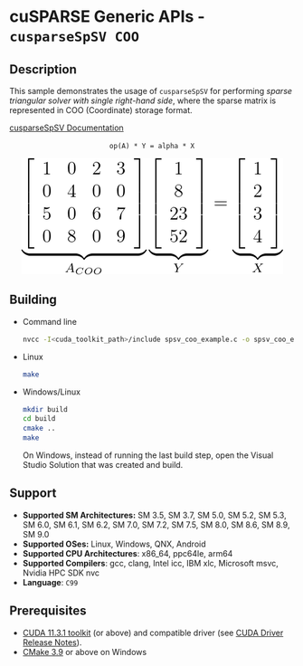 # cuSPARSE Generic APIs - `cusparseSpSV COO`

## Description

This sample demonstrates the usage of `cusparseSpSV` for performing *sparse triangular solver with single right-hand side*, where the sparse matrix is represented in COO (Coordinate) storage format.

[cusparseSpSV Documentation](https://docs.nvidia.com/cuda/cusparse/index.html#cusparse-generic-function-spsv)

<center>

`op(A) * Y = alpha * X`

![](spsv_coo.png)
</center>

## Building

* Command line
    ```bash
    nvcc -I<cuda_toolkit_path>/include spsv_coo_example.c -o spsv_coo_example -lcusparse
    ```

* Linux
    ```bash
    make
    ```

* Windows/Linux
    ```bash
    mkdir build
    cd build
    cmake ..
    make
    ```
    On Windows, instead of running the last build step, open the Visual Studio Solution that was created and build.

## Support

* **Supported SM Architectures:** SM 3.5, SM 3.7, SM 5.0, SM 5.2, SM 5.3, SM 6.0, SM 6.1, SM 6.2, SM 7.0, SM 7.2, SM 7.5, SM 8.0, SM 8.6, SM 8.9, SM 9.0
* **Supported OSes:** Linux, Windows, QNX, Android
* **Supported CPU Architectures**: x86_64, ppc64le, arm64
* **Supported Compilers**: gcc, clang, Intel icc, IBM xlc, Microsoft msvc, Nvidia HPC SDK nvc
* **Language**: `C99`

## Prerequisites

* [CUDA 11.3.1 toolkit](https://developer.nvidia.com/cuda-downloads) (or above) and compatible driver (see [CUDA Driver Release Notes](https://docs.nvidia.com/cuda/cuda-toolkit-release-notes/index.html#cuda-major-component-versions)).
* [CMake 3.9](https://cmake.org/download/) or above on Windows
